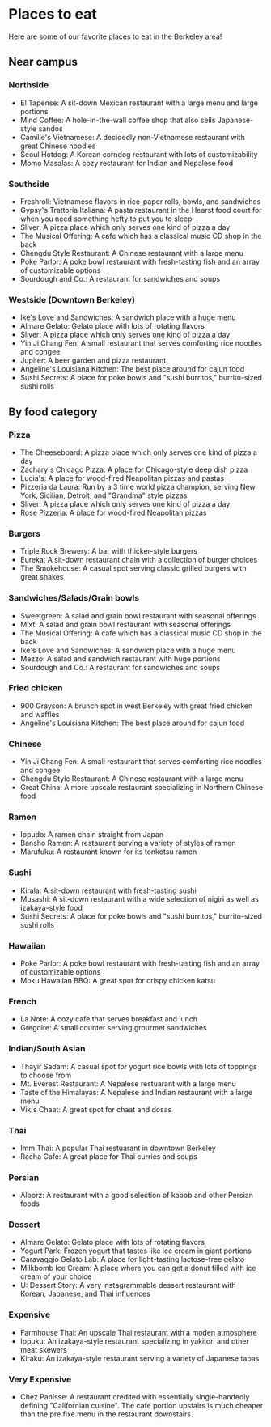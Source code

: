 # Places to eat

Here are some of our favorite places to eat in the Berkeley area!

## Near campus

### Northside

* El Tapense: A sit-down Mexican restaurant with a large menu and large portions
* Mind Coffee: A hole-in-the-wall coffee shop that also sells Japanese-style sandos
* Camille's Vietnamese: A decidedly non-Vietnamese restaurant with great Chinese noodles
* Seoul Hotdog: A Korean corndog restaurant with lots of customizability
* Momo Masalas: A cozy restaurant for Indian and Nepalese food

### Southside

* Freshroll: Vietnamese flavors in rice-paper rolls, bowls, and sandwiches
* Gypsy's Trattoria Italiana: A pasta restaurant in the Hearst food court for when you need something hefty to put you to sleep
* Sliver: A pizza place which only serves one kind of pizza a day
* The Musical Offering: A cafe which has a classical music CD shop in the back
* Chengdu Style Restaurant: A Chinese restaurant with a large menu
* Poke Parlor: A poke bowl restaurant with fresh-tasting fish and an array of customizable options
* Sourdough and Co.: A restaurant for sandwiches and soups

### Westside (Downtown Berkeley)

* Ike's Love and Sandwiches: A sandwich place with a huge menu
* Almare Gelato: Gelato place with lots of rotating flavors
* Sliver: A pizza place which only serves one kind of pizza a day
* Yin Ji Chang Fen: A small restaurant that serves comforting rice noodles and congee
* Jupiter: A beer garden and pizza restaurant
* Angeline's Louisiana Kitchen: The best place around for cajun food
* Sushi Secrets: A place for poke bowls and "sushi burritos," burrito-sized sushi rolls

## By food category

### Pizza

* The Cheeseboard: A pizza place which only serves one kind of pizza a day
* Zachary's Chicago Pizza: A place for Chicago-style deep dish pizza
* Lucia's: A place for wood-fired Neapolitan pizzas and pastas
* Pizzeria da Laura: Run by a 3 time world pizza champion, serving New York, Sicilian, Detroit, and "Grandma" style pizzas
* Sliver: A pizza place which only serves one kind of pizza a day
* Rose Pizzeria: A place for wood-fired Neapolitan pizzas

### Burgers

* Triple Rock Brewery: A bar with thicker-style burgers
* Eureka: A sit-down restaurant chain with a collection of burger choices
* The Smokehouse: A casual spot serving classic grilled burgers with great shakes

### Sandwiches/Salads/Grain bowls

* Sweetgreen: A salad and grain bowl restaurant with seasonal offerings 
* Mixt: A salad and grain bowl restaurant with seasonal offerings 
* The Musical Offering: A cafe which has a classical music CD shop in the back
* Ike's Love and Sandwiches: A sandwich place with a huge menu
* Mezzo: A salad and sandwich restaurant with huge portions
* Sourdough and Co.: A restaurant for sandwiches and soups

### Fried chicken

* 900 Grayson: A brunch spot in west Berkeley with great fried chicken and waffles
* Angeline's Louisiana Kitchen: The best place around for cajun food

### Chinese

* Yin Ji Chang Fen: A small restaurant that serves comforting rice noodles and congee
* Chengdu Style Restaurant: A Chinese restaurant with a large menu
* Great China: A more upscale restaurant specializing in Northern Chinese food

### Ramen

* Ippudo: A ramen chain straight from Japan
* Bansho Ramen: A restaurant serving a variety of styles of ramen
* Marufuku: A restaurant known for its tonkotsu ramen

### Sushi

* Kirala: A sit-down restaurant with fresh-tasting sushi
* Musashi: A sit-down restaurant with a wide selection of nigiri as well as izakaya-style food
* Sushi Secrets: A place for poke bowls and "sushi burritos," burrito-sized sushi rolls

### Hawaiian

* Poke Parlor: A poke bowl restaurant with fresh-tasting fish and an array of customizable options
* Moku Hawaiian BBQ: A great spot for crispy chicken katsu

### French

* La Note: A cozy cafe that serves breakfast and lunch
* Gregoire: A small counter serving grourmet sandwiches

### Indian/South Asian

* Thayir Sadam: A casual spot for yogurt rice bowls with lots of toppings to choose from
* Mt. Everest Restaurant: A Nepalese restuarant with a large menu
* Taste of the Himalayas: A Nepalese and Indian restaurant with a large menu
* Vik's Chaat: A great spot for chaat and dosas

### Thai

* Imm Thai: A popular Thai restuarant in downtown Berkeley
* Racha Cafe: A great place for Thai curries and soups

### Persian

* Alborz: A restaurant with a good selection of kabob and other Persian foods

### Dessert

* Almare Gelato: Gelato place with lots of rotating flavors
* Yogurt Park: Frozen yogurt that tastes like ice cream in giant portions
* Caravaggio Gelato Lab: A place for light-tasting lactose-free gelato
* Milkbomb Ice Cream: A place where you can get a donut filled with ice cream of your choice
* U: Dessert Story: A very instagrammable dessert restaurant with Korean, Japanese, and Thai influences

### Expensive

* Farmhouse Thai: An upscale Thai restaurant with a moden atmosphere
* Ippuku: An izakaya-style restaurant specializing in yakitori and other meat skewers
* Kiraku: An izakaya-style restaurant serving a variety of Japanese tapas

### Very Expensive

* Chez Panisse: A restaurant credited with essentially single-handedly defining "Californian cuisine". The cafe portion upstairs is much cheaper than the pre fixe menu in the restaurant downstairs.


